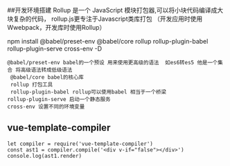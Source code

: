 
##开发环境搭建
Rollup 是一个 JavaScript 模块打包器,可以将小块代码编译成大块复杂的代码， rollup.js更专注于Javascript类库打包 （开发应用时使用Wwebpack，开发库时使用Rollup）

npm install @babel/preset-env @babel/core rollup rollup-plugin-babel rollup-plugin-serve cross-env -D

```
@babel/preset-env babel的一个预设 用来使用更高级的语法  如es6转es5 他是一个集合 将高级语法转成低级语法
 @babel/core babel的核心库
 rollup 打包工具
 rollup-plugin-babel rollup可以使用babel 相当于一个桥梁
rollup-plugin-serve 启动一个静态服务
cross-env 设置不同的环境变量
```


## vue-template-compiler
```
let compiler = require('vue-template-compiler')
const ast1 = compiler.compile('<div v-if="false"></div>')
console.log(ast1.render)
```

